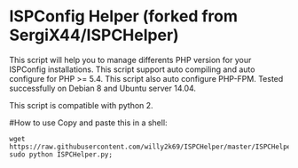# ISPConfig Helper (forked from SergiX44/ISPCHelper)
This script will help you to manage differents PHP version for your ISPConfig installations. This script support auto compiling and auto configure for PHP >= 5.4. This script also auto configure PHP-FPM.
Tested successfully on Debian 8 and Ubuntu server 14.04.

This script is compatible with python 2.

#How to use
Copy and paste this in a shell:
```
wget https://raw.githubusercontent.com/willy2k69/ISPCHelper/master/ISPCHelper.py; sudo python ISPCHelper.py;
```
